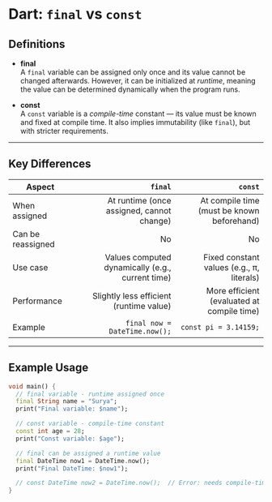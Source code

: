 # Dart: `final` vs `const`

## Definitions
- **final**  
  A `final` variable can be assigned only once and its value cannot be changed afterwards. However, it can be initialized at *runtime*, meaning the value can be determined dynamically when the program runs.

- **const**  
  A `const` variable is a *compile-time* constant — its value must be known and fixed at compile time. It also implies immutability (like `final`), but with stricter requirements.

---

## Key Differences

| Aspect | `final` | `const` |
|---|---:|---:|
| When assigned | At runtime (once assigned, cannot change) | At compile time (must be known beforehand) |
| Can be reassigned | No | No |
| Use case | Values computed dynamically (e.g., current time) | Fixed constant values (e.g., π, literals) |
| Performance | Slightly less efficient (runtime value) | More efficient (evaluated at compile time) |
| Example | `final now = DateTime.now();` | `const pi = 3.14159;` |

---

## Example Usage

```dart
void main() {
  // final variable - runtime assigned once
  final String name = "Surya";
  print("Final variable: $name");

  // const variable - compile-time constant
  const int age = 28;
  print("Const variable: $age");

  // final can be assigned a runtime value
  final DateTime now1 = DateTime.now();
  print("Final DateTime: $now1");

  // const DateTime now2 = DateTime.now();  // Error: needs compile-time value
}
